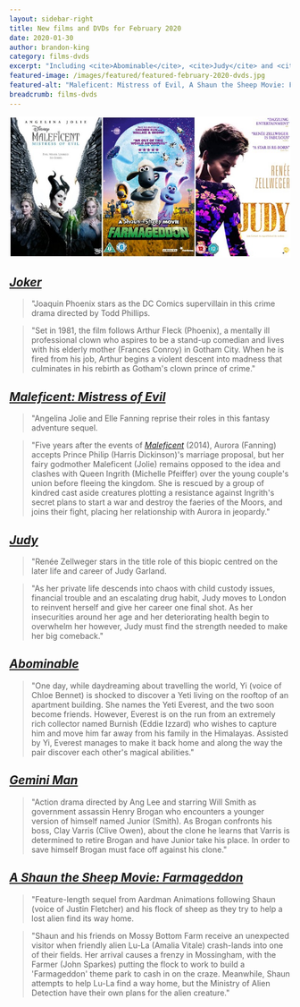 ```yaml
---
layout: sidebar-right
title: New films and DVDs for February 2020
date: 2020-01-30
author: brandon-king
category: films-dvds
excerpt: "Including <cite>Abominable</cite>, <cite>Judy</cite> and <cite>Joker</cite>."
featured-image: /images/featured/featured-february-2020-dvds.jpg
featured-alt: "Maleficent: Mistress of Evil, A Shaun the Sheep Movie: Farmageddon, Judy"
breadcrumb: films-dvds
---
```


![Maleficent: Mistress of Evil, A Shaun the Sheep Movie: Farmageddon, Judy](/images/featured/featured-february-2020-dvds.jpg)

## [<cite>Joker</cite>](https://suffolk.spydus.co.uk/cgi-bin/spydus.exe/ENQ/OPAC/BIBENQ?BRN=2684547)

> "Joaquin Phoenix stars as the DC Comics supervillain in this crime drama directed by Todd Phillips.

> "Set in 1981, the film follows Arthur Fleck (Phoenix), a mentally ill professional clown who aspires to be a stand-up comedian and lives with his elderly mother (Frances Conroy) in Gotham City. When he is fired from his job, Arthur begins a violent descent into madness that culminates in his rebirth as Gotham's clown prince of crime."

## [<cite>Maleficent: Mistress of Evil</cite>](https://suffolk.spydus.co.uk/cgi-bin/spydus.exe/ENQ/OPAC/BIBENQ?BRN=2713825)

> "Angelina Jolie and Elle Fanning reprise their roles in this fantasy adventure sequel.

> "Five years after the events of [<cite>Maleficent</cite>](https://suffolk.spydus.co.uk/cgi-bin/spydus.exe/ENQ/OPAC/BIBENQ?BRN=1680870) (2014), Aurora (Fanning) accepts Prince Philip (Harris Dickinson)'s marriage proposal, but her fairy godmother Maleficent (Jolie) remains opposed to the idea and clashes with Queen Ingrith (Michelle Pfeiffer) over the young couple's union before fleeing the kingdom. She is rescued by a group of kindred cast aside creatures plotting a resistance against Ingrith's secret plans to start a war and destroy the faeries of the Moors, and joins their fight, placing her relationship with Aurora in jeopardy."

## [<cite>Judy</cite>](https://suffolk.spydus.co.uk/cgi-bin/spydus.exe/ENQ/OPAC/BIBENQ?BRN=2682070)

> "Renée Zellweger stars in the title role of this biopic centred on the later life and career of Judy Garland.

> "As her private life descends into chaos with child custody issues, financial trouble and an escalating drug habit, Judy moves to London to reinvent herself and give her career one final shot. As her insecurities around her age and her deteriorating health begin to overwhelm her however, Judy must find the strength needed to make her big comeback."

## [<cite>Abominable</cite>](https://suffolk.spydus.co.uk/cgi-bin/spydus.exe/ENQ/OPAC/BIBENQ?BRN=2717703)

> "One day, while daydreaming about travelling the world, Yi (voice of Chloe Bennet) is shocked to discover a Yeti living on the rooftop of an apartment building. She names the Yeti Everest, and the two soon become friends. However, Everest is on the run from an extremely rich collector named Burnish (Eddie Izzard) who wishes to capture him and move him far away from his family in the Himalayas. Assisted by Yi, Everest manages to make it back home and along the way the pair discover each other's magical abilities."

## [<cite>Gemini Man</cite>](https://suffolk.spydus.co.uk/cgi-bin/spydus.exe/ENQ/OPAC/BIBENQ?BRN=2717702)

> "Action drama directed by Ang Lee and starring Will Smith as government assassin Henry Brogan who encounters a younger version of himself named Junior (Smith). As Brogan confronts his boss, Clay Varris (Clive Owen), about the clone he learns that Varris is determined to retire Brogan and have Junior take his place. In order to save himself Brogan must face off against his clone."

## [<cite>A Shaun the Sheep Movie: Farmageddon</cite>](https://suffolk.spydus.co.uk/cgi-bin/spydus.exe/ENQ/OPAC/BIBENQ?BRN=2693387)

> "Feature-length sequel from Aardman Animations following Shaun (voice of Justin Fletcher) and his flock of sheep as they try to help a lost alien find its way home.

> "Shaun and his friends on Mossy Bottom Farm receive an unexpected visitor when friendly alien Lu-La (Amalia Vitale) crash-lands into one of their fields. Her arrival causes a frenzy in Mossingham, with the Farmer (John Sparkes) putting the flock to work to build a 'Farmageddon' theme park to cash in on the craze. Meanwhile, Shaun attempts to help Lu-La find a way home, but the Ministry of Alien Detection have their own plans for the alien creature."
